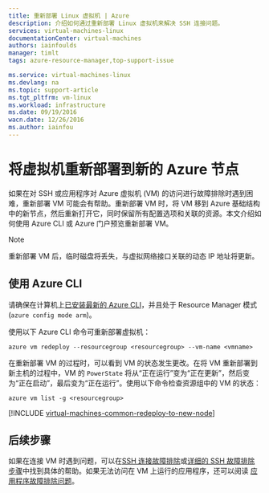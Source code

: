 ```yaml
---
title: 重新部署 Linux 虚拟机 | Azure
description: 介绍如何通过重新部署 Linux 虚拟机来解决 SSH 连接问题。
services: virtual-machines-linux
documentationCenter: virtual-machines
authors: iainfoulds
manager: timlt
tags: azure-resource-manager,top-support-issue

ms.service: virtual-machines-linux
ms.devlang: na
ms.topic: support-article
ms.tgt_pltfrm: vm-linux
ms.workload: infrastructure
ms.date: 09/19/2016
wacn.date: 12/26/2016
ms.author: iainfou
---
```


# 将虚拟机重新部署到新的 Azure 节点

如果在对 SSH 或应用程序对 Azure 虚拟机 (VM) 的访问进行故障排除时遇到困难，重新部署 VM 可能会有帮助。重新部署 VM 时，将 VM 移到 Azure 基础结构中的新节点，然后重新打开它，同时保留所有配置选项和关联的资源。本文介绍如何使用 Azure CLI 或 Azure 门户预览重新部署 VM。

> [!NOTE]
> 重新部署 VM 后，临时磁盘将丢失，与虚拟网络接口关联的动态 IP 地址将更新。

## 使用 Azure CLI

请确保在计算机上[已安装最新的 Azure CLI](../xplat-cli-install.md)，并且处于 Resource Manager 模式 (`azure config mode arm`)。

使用以下 Azure CLI 命令可重新部署虚拟机：

    azure vm redeploy --resourcegroup <resourcegroup> --vm-name <vmname> 

在重新部署 VM 的过程时，可以看到 VM 的状态发生更改。在将 VM 重新部署到新主机的过程中，VM 的 `PowerState` 将从“正在运行”变为“正在更新”，然后变为“正在启动”，最后变为“正在运行”。使用以下命令检查资源组中的 VM 的状态：

    azure vm list -g <resourcegroup>

[!INCLUDE [virtual-machines-common-redeploy-to-new-node](../../includes/virtual-machines-common-redeploy-to-new-node.md)]

## 后续步骤
如果在连接 VM 时遇到问题，可以在[SSH 连接故障排除](./virtual-machines-linux-troubleshoot-ssh-connection.md)或[详细的 SSH 故障排除步骤](./virtual-machines-linux-detailed-troubleshoot-ssh-connection.md)中找到具体的帮助。如果无法访问在 VM 上运行的应用程序，还可以阅读 [应用程序故障排除问题](./virtual-machines-linux-troubleshoot-app-connection.md)。

<!---HONumber=Mooncake_Quality_Review_1215_2016-->